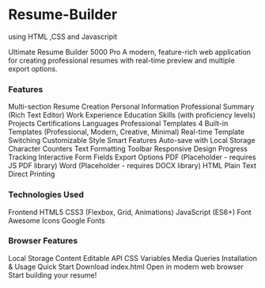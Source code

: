 # Resume-Builder
using HTML ,CSS and Javascripit

Ultimate Resume Builder 5000 Pro
A modern, feature-rich web application for creating professional resumes with real-time preview and multiple export options.


### Features
Multi-section Resume Creation
Personal Information
Professional Summary (Rich Text Editor)
Work Experience
Education
Skills (with proficiency levels)
Projects
Certifications
Languages
Professional Templates
4 Built-in Templates (Professional, Modern, Creative, Minimal)
Real-time Template Switching
Customizable Style
Smart Features
Auto-save with Local Storage
Character Counters
Text Formatting Toolbar
Responsive Design
Progress Tracking
Interactive Form Fields
Export Options
PDF (Placeholder - requires JS PDF library)
Word (Placeholder - requires DOCX library)
HTML
Plain Text
Direct Printing


### Technologies Used
Frontend
HTML5
CSS3 (Flexbox, Grid, Animations)
JavaScript (ES6+)
Font Awesome Icons
Google Fonts
### Browser Features
Local Storage
Content Editable API
CSS Variables
Media Queries
Installation & Usage
Quick Start
Download index.html
Open in modern web browser
Start building your resume!
